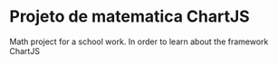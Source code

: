 # Projeto de matematica ChartJS
 Math project for a school work. In order to learn about the framework ChartJS
